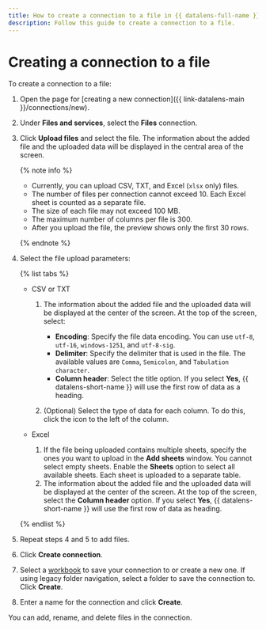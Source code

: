 ```yaml
---
title: How to create a connection to a file in {{ datalens-full-name }}
description: Follow this guide to create a connection to a file.
---
```


# Creating a connection to a file

To create a connection to a file:

1. Open the page for [creating a new connection]({{ link-datalens-main }}/connections/new).
1. Under **Files and services**, select the **Files** connection.
1. Click **Upload files** and select the file. The information about the added file and the uploaded data will be displayed in the central area of the screen.

   {% note info %}

   * Currently, you can upload CSV, TXT, and Excel (`xlsx` only) files.
   * The number of files per connection cannot exceed 10. Each Excel sheet is counted as a separate file.
   * The size of each file may not exceed 100 MB.
   * The maximum number of columns per file is 300.
   * After you upload the file, the preview shows only the first 30 rows.

   {% endnote %}

1. Select the file upload parameters:

   {% list tabs %}

   - CSV or TXT

      1. The information about the added file and the uploaded data will be displayed at the center of the screen. At the top of the screen, select:

         * **Encoding**: Specify the file data encoding. You can use `utf-8`, `utf-16`, `windows-1251`, and `utf-8-sig`.
         * **Delimiter**: Specify the delimiter that is used in the file. The available values are `Comma`, `Semicolon`, and `Tabulation character`.
         * **Column header**: Select the title option. If you select **Yes**, {{ datalens-short-name }} will use the first row of data as a heading.

      1. (Optional) Select the type of data for each column. To do this, click the icon to the left of the column.

   - Excel

      1. If the file being uploaded contains multiple sheets, specify the ones you want to upload in the **Add sheets** window. You cannot select empty sheets. Enable the **Sheets** option to select all available sheets. Each sheet is uploaded to a separate table.
      1. The information about the added file and the uploaded data will be displayed at the center of the screen. At the top of the screen, select the **Column header** option. If you select **Yes**, {{ datalens-short-name }} will use the first row of data as heading.

   {% endlist %}

1. Repeat steps 4 and 5 to add files.
1. Click **Create connection**.


1. Select a [workbook](../../workbooks-collections/index.md) to save your connection to or create a new one. If using legacy folder navigation, select a folder to save the connection to. Click **Create**.


1. Enter a name for the connection and click **Create**.

You can add, rename, and delete files in the connection.

